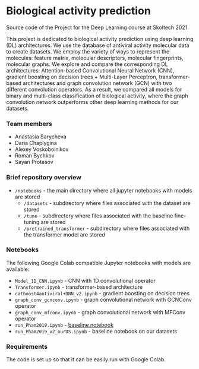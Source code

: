 Biological activity prediction
=============
Source code of the Project for the Deep Learning course at Skoltech 2021.


This project is dedicated to biological activity prediction using deep learning (DL) architectures. 
We use the database of antiviral activity molecular data to create datasets. 
We employ the variety of ways to represent the molecules: feature matrix, 
molecular descriptors, molecular fingerprints, 
molecular graphs. We explore and compare the corresponding DL architectures: 
Attention-based Convolutional Neural Network (CNN), gradient boosting on decision trees + 
Multi-Layer Perceptron, transformer-based architectures and graph convolution
network (GCN) with two different convolution operators. 
As a result, we compared all models for binary and multi-class classification of biological activity, 
where the graph convolution network outperforms other deep learning methods for our datasets.
### Team members

* Anastasia Sarycheva
* Daria Chaplygina
* Alexey Voskoboinikov
* Roman Bychkov
* Sayan Protasov

### Brief repository overview

* `/notebooks` - the main directory where all jupyter notebooks with models are stored
   * `/datasets` - subdirectory where files associated with the dataset are stored
   * `/tune` - subdirectory where files associated with the baseline fine-tuning are stored
   * `/pretrained_transformer` - subdirectory where files associated with the transformer model are stored
   

### Notebooks
The following Google Colab compatible Jupyter notebooks with models are available:

* `Model_1D_CNN.ipynb` - CNN with 1D convolutional operator
* `Transformer.ipynb` - transformer-based architecture 
* `catboost4antiviral+DNN_v2.ipynb` - gradient boosting on decision trees
* `graph_conv_gcnconv.ipynb` - graph convolutional network with GCNConv operator
* `graph_conv_mfconv.ipynb` - graph convolutional network with MFConv operator
* `run_Pham2019.ipynb` - [baseline notebook](https://github.com/lehgtrung/egfr-att "Named link title")
* `run_Pham2019_v2_ourDS.ipynb` - baseline notebook on our datasets


### Requirements

The code is set up so that it can be easily run with Google Colab.
